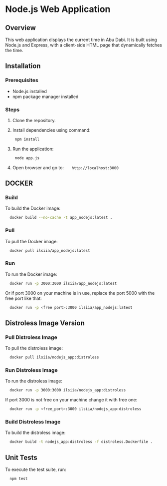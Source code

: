 # Node.js Web Application

## Overview

This web application displays the current time in Abu Dabi. It is built using Node.js and Express, with a client-side HTML page that dynamically fetches the time.

## Installation

### Prerequisites

- Node.js installed
- npm package manager installed

### Steps

1. Clone the repository.
2. Install dependencies using command:

   ```bash
    npm install
   ```

3. Run the application:

   ```bash
    node app.js
   ```

4. Open browser and go to:
   `   http://localhost:3000`

## DOCKER

### Build

To build the Docker image:

```bash
  docker build --no-cache -t app_nodejs:latest .
```

### Pull

To pull the Docker image:

```bash
  docker pull ilsiia/app_nodejs:latest
```

### Run

To run the Docker image:

```bash
  docker run -p 3000:3000 ilsiia/app_nodejs:latest
```

Or if port 3000 on your machine is in use, replace the port 5000 with the free port like that:

```bash
  docker run -p <free port>:3000 ilsiia/app_nodejs:latest
```

## Distroless Image Version

### Pull Distroless Image

To pull the distroless image:

```bash
  docker pull ilsiia/nodejs_app:distroless
```

### Run Distroless Image

To run the distroless image:

```bash
  docker run -p 3000:3000 ilsiia/nodejs_app:distroless
```

If port 3000 is not free on your machine change it with free one:

```bash
  docker run -p <free_port>:3000 ilsiia/nodejs_app:distroless
```

### Build Distroless Image

To build the distroless image:

```bash
  docker build -t nodejs_app:distroless -f distroless.Dockerfile .
```

## Unit Tests

To execute the test suite, run:

```bash
  npm test
```
